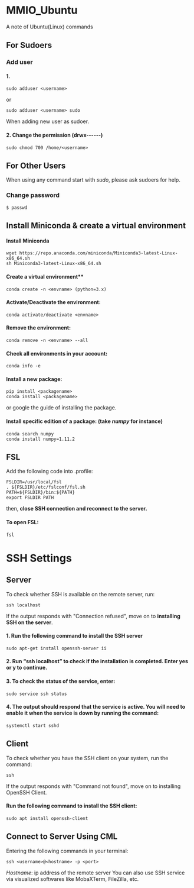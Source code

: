 # MMIO_Ubuntu
A note of Ubuntu(Linux) commands

## For Sudoers
### Add user
#### 1. 
```
sudo adduser <username>
```
or
```
sudo adduser <username> sudo
```
When adding new user as sudoer.
#### 2. Change the permission (drwx------)
```
sudo chmod 700 /home/<username>
```

## For Other Users
When using any command start with _sudo_, please ask sudoers for help.
### Change password
```
$ passwd
```
## Install Miniconda & create a virtual environment
#### Install Miniconda
```
wget https://repo.anaconda.com/miniconda/Miniconda3-latest-Linux-x86_64.sh
sh Miniconda3-latest-Linux-x86_64.sh
```
#### Create a virtual environment**
```
conda create -n <envname> (python=3.x)
```
#### Activate/Deactivate the environment:
```
conda activate/deactivate <envname>
```
#### Remove the environment:
```
conda remove -n <envname> --all
```
#### Check all environments in your account:
```
conda info -e
```
#### Install a new package:
```
pip install <packagename>
conda install <packagename>
```
or google the guide of installing the package.


#### Install specific edition of a package: (take *numpy* for instance)
```
conda search numpy
conda install numpy=1.11.2
```
## FSL
Add the following code into .profile:
```
FSLDIR=/usr/local/fsl
. ${FSLDIR}/etc/fslconf/fsl.sh
PATH=${FSLDIR}/bin:${PATH}
export FSLDIR PATH
```
then, **close SSH connection and reconnect to the server.**
#### To open FSL:
```
fsl
```

# SSH Settings
## Server
To check whether SSH is available on the remote server, run:
```
ssh localhost
```
If the output responds with "Connection refused", move on to **installing SSH on the server**.
#### 1. Run the following command to install the SSH server
```
sudo apt-get install openssh-server ii
```
#### 2. Run “ssh localhost” to check if the installation is completed. Enter yes or y to continue.
#### 3. To check the status of the service, enter:
```
sudo service ssh status
```
#### 4. The output should respond that the service is active. You will need to enable it when the service is down by running the command:
```
systemctl start sshd
```
## Client
To check whether you have the SSH client on your system, run the command:
```
ssh
```
If the output responds with "Command not found", move on to installing OpenSSH Client.
#### Run the following command to install the SSH client:
```
sudo apt install openssh-client
```
## Connect to Server Using CML
Entering the following commands in your terminal:
```
ssh <username>@<hostname> -p <port>
```
*Hostname*: ip address of the remote server
You can also use SSH service via visualized softwares like MobaXTerm, FileZilla, etc.
